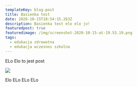 ```yaml
---
templateKey: blog-post
title: Basienka test
date: 2020-10-15T18:54:15.263Z
description: Basienka test elo elo jo!
featuredpost: true
featuredimage: /img/screenshot-2020-10-15-at-19.53.19.png
tags:
  - edukacja zdrowotna
  - edukacja wczesnos szkolna
---
```

ELo Elo to jest post



![](/img/screenshot-2020-07-20-at-21.59.14.png)

Elo ELo ELo ELo